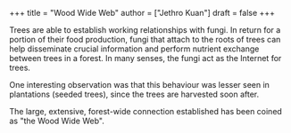 +++
title = "Wood Wide Web"
author = ["Jethro Kuan"]
draft = false
+++

Trees are able to establish working relationships with fungi. In return for a
portion of their food production, fungi that attach to the roots of trees can
help disseminate crucial information and perform nutrient exchange between trees
in a forest. In many senses, the fungi act as the Internet for trees.

One interesting observation was that this behaviour was lesser seen in
plantations (seeded trees), since the trees are harvested soon after.

The large, extensive, forest-wide connection established has been coined as "the
Wood Wide Web".
